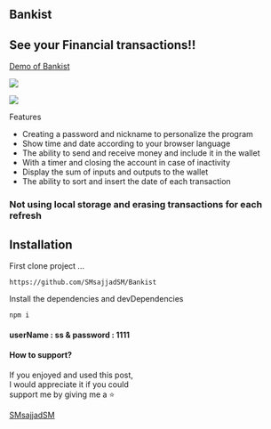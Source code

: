 ## Bankist

## See your Financial transactions!!

[Demo of Bankist](https://smsajjadsm.github.io/Bankist/)

![](https://33333.cdn.cke-cs.com/kSW7V9NHUXugvhoQeFaf/images/4cf99f0f8cd6756594fd08196563240cddff17a5aea6af57.png)

![](https://33333.cdn.cke-cs.com/kSW7V9NHUXugvhoQeFaf/images/71a382ffb550d61cea12dc459675e2cdfa10a9677f782aa2.png)

Features

*   Creating a password and nickname to personalize the program
*   Show time and date according to your browser language
*   The ability to send and receive money and include it in the wallet
*   With a timer and closing the account in case of inactivity
*   Display the sum of inputs and outputs to the wallet
*   The ability to sort and insert the date of each transaction

### Not using local storage and erasing transactions for each refresh

## Installation

First clone project ...

```plaintext
https://github.com/SMsajjadSM/Bankist
```

Install the dependencies and devDependencies

```plaintext
npm i
```
#### userName : ss   &   password : 1111

#### How to support?

If you enjoyed and used this post,  
I would appreciate it if you could  
support me by giving me a ⭐

[SMsajjadSM](https://github.com/SMsajjadSM/Bankist)
